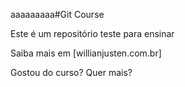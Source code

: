 aaaaaaaaa#Git Course

Este é um repositório teste para ensinar

Saiba mais em [willianjusten.com.br]
 
Gostou do curso? Quer mais?